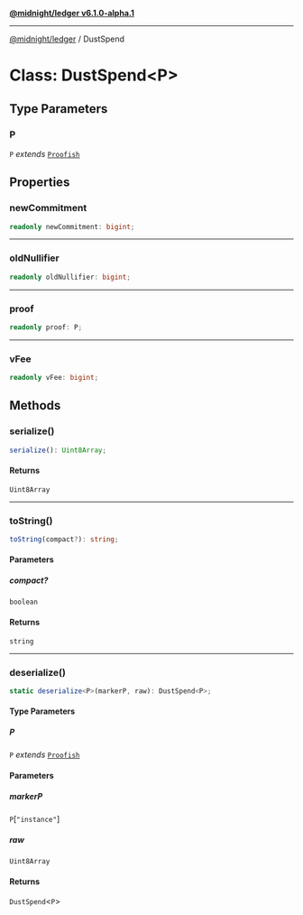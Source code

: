[**@midnight/ledger v6.1.0-alpha.1**](../README.md)

***

[@midnight/ledger](../globals.md) / DustSpend

# Class: DustSpend\<P\>

## Type Parameters

### P

`P` *extends* [`Proofish`](../type-aliases/Proofish.md)

## Properties

### newCommitment

```ts
readonly newCommitment: bigint;
```

***

### oldNullifier

```ts
readonly oldNullifier: bigint;
```

***

### proof

```ts
readonly proof: P;
```

***

### vFee

```ts
readonly vFee: bigint;
```

## Methods

### serialize()

```ts
serialize(): Uint8Array;
```

#### Returns

`Uint8Array`

***

### toString()

```ts
toString(compact?): string;
```

#### Parameters

##### compact?

`boolean`

#### Returns

`string`

***

### deserialize()

```ts
static deserialize<P>(markerP, raw): DustSpend<P>;
```

#### Type Parameters

##### P

`P` *extends* [`Proofish`](../type-aliases/Proofish.md)

#### Parameters

##### markerP

`P`\[`"instance"`\]

##### raw

`Uint8Array`

#### Returns

`DustSpend`\<`P`\>

